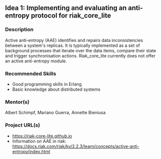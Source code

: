 ## Idea 1: Implementing and evaluating an anti-entropy protocol for riak_core_lite

### Description

Active anti-entropy (AAE) identifies and repairs data inconsistencies between a system's replicas. It is typically implemented as a set of background processes that iterate over the data items, compare their state and trigger synchronisation actions. 
Riak_core_lite currently does not offer an active anti-entropy module.

### Recommended Skills 

* Good programming skills in Erlang
* Basic knowledge about distributed systems

### Mentor(s)

Albert Schimpf, Mariano Guerra, Annette Bieniusa

### Project URL(s)

* https://riak-core-lite.github.io
* Information on AAE in riak: https://docs.riak.com/riak/kv/2.2.3/learn/concepts/active-anti-entropy/index.html